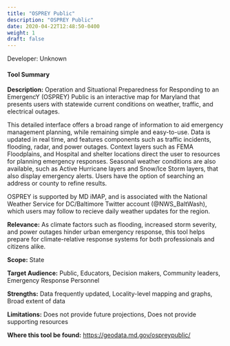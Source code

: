 ```yaml
---
title: "OSPREY Public"
description: "OSPREY Public"
date: 2020-04-22T12:48:50-0400
weight: 1
draft: false
---
```

Developer: Unknown

#### Tool Summary
**Description:** Operation and Situational Preparedness for Responding to an EmergencY (OSPREY) Public is an interactive map for Maryland that presents users with statewide current conditions on weather, traffic, and electrical outages.

This detailed interface offers a broad range of information to aid emergency management planning, while remaining simple and easy-to-use. Data is updated in real time, and features components such as traffic incidents, flooding, radar, and power outages. Context layers such as FEMA Floodplains, and Hospital and shelter locations direct the user to resources for planning emergency responses. Seasonal weather conditions are also available, such as Active Hurricane layers and Snow/Ice Storm layers, that also display emergency alerts. Users have the option of searching an address or county to refine results.

OSPREY is supported by MD iMAP, and is associated with the National Weather Service for DC/Baltimore Twitter account (@NWS_BaltWash), which users may follow to recieve daily weather updates for the region.

**Relevance:** As climate factors such as flooding, increased storm severity, and power outages hinder urban emergency response, this tool helps prepare for climate-relative response systems for both professionals and citizens alike.

**Scope:** State

**Target Audience:** Public, Educators, Decision makers, Community leaders, Emergency Response Personnel

**Strengths:** Data frequently updated, Locality-level mapping and graphs, Broad extent of data

**Limitations:** Does not provide future projections, Does not provide supporting resources

**Where this tool be found:** https://geodata.md.gov/ospreypublic/
